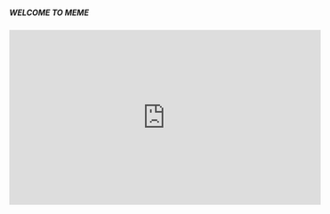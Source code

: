 <h5> WELCOME TO MEME </h5>
<iframe width="560" height="315" src="https://www.youtube.com/embed/IUuq6-9-btQ" frameborder="0" allowfullscreen></iframe>
